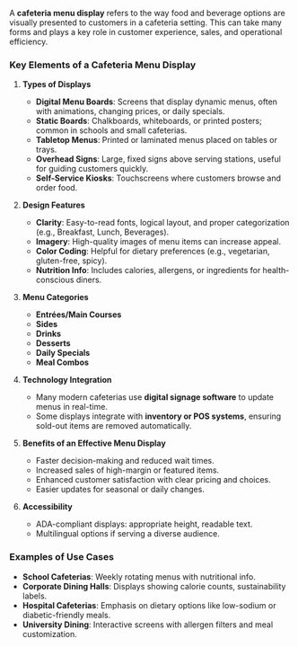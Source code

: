 A **cafeteria menu display** refers to the way food and beverage options are visually presented to customers in a cafeteria setting. This can take many forms and plays a key role in customer experience, sales, and operational efficiency.

### Key Elements of a Cafeteria Menu Display

1. **Types of Displays**

   * **Digital Menu Boards**: Screens that display dynamic menus, often with animations, changing prices, or daily specials.
   * **Static Boards**: Chalkboards, whiteboards, or printed posters; common in schools and small cafeterias.
   * **Tabletop Menus**: Printed or laminated menus placed on tables or trays.
   * **Overhead Signs**: Large, fixed signs above serving stations, useful for guiding customers quickly.
   * **Self-Service Kiosks**: Touchscreens where customers browse and order food.

2. **Design Features**

   * **Clarity**: Easy-to-read fonts, logical layout, and proper categorization (e.g., Breakfast, Lunch, Beverages).
   * **Imagery**: High-quality images of menu items can increase appeal.
   * **Color Coding**: Helpful for dietary preferences (e.g., vegetarian, gluten-free, spicy).
   * **Nutrition Info**: Includes calories, allergens, or ingredients for health-conscious diners.

3. **Menu Categories**

   * **Entrées/Main Courses**
   * **Sides**
   * **Drinks**
   * **Desserts**
   * **Daily Specials**
   * **Meal Combos**

4. **Technology Integration**

   * Many modern cafeterias use **digital signage software** to update menus in real-time.
   * Some displays integrate with **inventory or POS systems**, ensuring sold-out items are removed automatically.

5. **Benefits of an Effective Menu Display**

   * Faster decision-making and reduced wait times.
   * Increased sales of high-margin or featured items.
   * Enhanced customer satisfaction with clear pricing and choices.
   * Easier updates for seasonal or daily changes.

6. **Accessibility**

   * ADA-compliant displays: appropriate height, readable text.
   * Multilingual options if serving a diverse audience.

### Examples of Use Cases

* **School Cafeterias**: Weekly rotating menus with nutritional info.
* **Corporate Dining Halls**: Displays showing calorie counts, sustainability labels.
* **Hospital Cafeterias**: Emphasis on dietary options like low-sodium or diabetic-friendly meals.
* **University Dining**: Interactive screens with allergen filters and meal customization.


